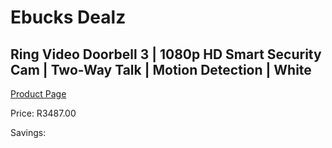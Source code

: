 
# Ebucks Dealz
## Ring Video Doorbell 3 | 1080p HD Smart Security Cam | Two-Way Talk | Motion Detection | White
[Product Page](https://www.ebucks.com/web/shop/productSelected.do?prodId=1170899300&catId=1170874557)

Price: R3487.00

Savings: 


	